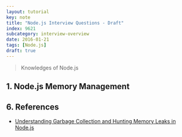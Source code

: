 ```yaml
---
layout: tutorial
key: note
title: "Node.js Interview Questions - Draft"
index: 9621
subcategory: interview-overview
date: 2016-01-21
tags: [Node.js]
draft: true
---
```


> Knowledges of Node.js

## 1. Node.js Memory Management


## 6. References
* [Understanding Garbage Collection and Hunting Memory Leaks in Node.js](https://blog.codeship.com/understanding-garbage-collection-in-node-js/)
